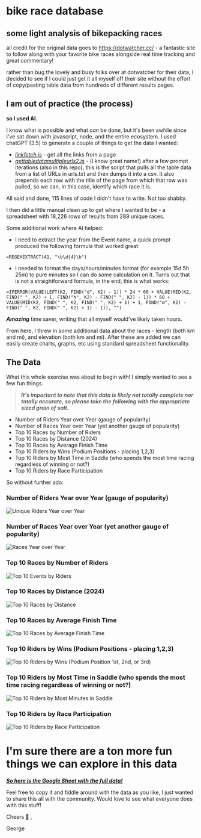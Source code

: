 # bike race database
## some light analysis of bikepacking races
 all credit for the original data goes to https://dotwatcher.cc/ - a fantastic site to follow along with your favorite bike races alongside real time tracking and great commentary!  

 rather than bug the lovely and busy folks over at dotwatcher for their data, I decided to see if I could just get it all myself off their site without the effort of copy/pasting table data from hundreds of different results pages.

 ## I am out of practice (the process)
 **so I used AI.** 
 
 I know what is possible and what *can* be done, but it's been awhile since I've sat down with javascript, node, and the entire ecosystem.  I used chatGPT (3.5) to generate a couple of things to get the data I wanted:

 - [*linkfetch.js*](linkfetch.js) - get all the links from a page
 - [*gettabledatamultipleurls2.js*](gettabledatamultipleurls2.js) - (I know great name!) after a few prompt iterations (also in this repo), this is the script that pulls all the table data from a list of URLs in urls.txt and then dumps it into a csv. It also prepends each row with the title of the page from which that row was pulled, so we can, in this case, identify which race it is.

 All said and done, 115 lines of code I didn't have to write. Not too shabby.

I then did a little manual clean up to get where I wanted to be - a spreadsheet with 18,226 rows of results from 289 unique races.

Some additional work where AI helped:
- I need to extract the year from the Event name, a quick prompt produced the following formula that worked great:

`=REGEXEXTRACT(A1, "\b\d{4}\b")`

- I needed to format the days/hours/minutes format (for example 15d 5h 25m) to pure minutes so I can do some calculation on it. Turns out that is not a straightforward formula, in the end, this is what works:

`=IFERROR(VALUE(LEFT(K2, FIND("d", K2) - 1)) * 24 * 60 + VALUE(MID(K2, FIND(" ", K2) + 1, FIND("h", K2) - FIND(" ", K2) - 1)) * 60 + VALUE(MID(K2, FIND(" ", K2, FIND(" ", K2) + 1) + 1, FIND("m", K2) - FIND(" ", K2, FIND(" ", K2) + 1) - 1)), "")`

***Amazing*** time saver, writing that all myself would've likely taken hours.

From here, I threw in some additional data about the races - length (both km and mi), and elevation (both km and mi).  After these are added we can easily create charts, graphs, etc using standard spreadsheet functionality.

## The Data
What this whole exercise was about to begin with! I simply wanted to see a few fun things.

>***It's important to note that this data is likely not totally complete nor totally accurate, so please take the following with the appropriate sized grain of salt.***

- Number of Riders Year over Year (gauge of popularity)
- Number of Races Year over Year (yet another gauge of popularity)
- Top 10 Races by Number of Riders
- Top 10 Races by Distance (2024)
- Top 10 Races by Average Finish Time
- Top 10 Riders by Wins (Podium Positions - placing 1,2,3)
- Top 10 Riders by Most Time in Saddle (who spends the most time racing regardless of winning or not?)
- Top 10 Riders by Race Participation

So without further ado:

### Number of Riders Year over Year (gauge of popularity)

![Unique Riders Year over Year](<Unique Riders Year over Year.png>)

### Number of Races Year over Year (yet another gauge of popularity)

![Races Year over Year](<Races Year over Year.png>)

### Top 10 Races by Number of Riders

![Top 10 Events by Riders](<Top 10 Events by Riders.png>)

### Top 10 Races by Distance (2024)

![Top 10 Races by Distance](<Top 10 Races by Distance.png>)

### Top 10 Races by Average Finish Time

![Top 10 Races by Average Finish Time](<Top 10 Races by Average Finish Time.png>)

### Top 10 Riders by Wins (Podium Positions - placing 1,2,3)

![Top 10 Riders by Wins (Podium Position 1st, 2nd, or 3rd)](<Top 10 Riders by Wins (Podium Position 1st, 2nd, or 3rd).png>)

### Top 10 Riders by Most Time in Saddle (who spends the most time racing regardless of winning or not?)

![Top 10 Riders by Most Minutes in Saddle](<Top 10 Riders by Most Minutes in Saddle.png>)

### Top 10 Riders by Race Participation

![Top 10 Riders by Race Participation](<Top 10 Riders by Race Participation.png>)

# I'm sure there are a ton more fun things we can explore in this data

***[So here is the Google Sheet with the full data!](https://docs.google.com/spreadsheets/d/1vDRA_TbIlJr4IyVLpnNMXuvds59qO9mQAmwfzW48INE/edit?usp=sharing)***

Feel free to copy it and fiddle around with the data as you like, I just wanted to share this all with the community.  Would love to see what everyone does with this stuff!

Cheers :beers: ,

George